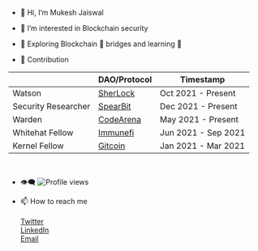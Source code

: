 - 👋 Hi, I’m Mukesh Jaiswal 

- 👀 I’m interested in Blockchain security

- 🌱 Exploring Blockchain 🌉 bridges and learning 🦀

- 👷 Contribution <br> 


|   | DAO/Protocol  | Timestamp  |
|---|---|---|
| Watson  | <a href = "https://www.sherlock.xyz/about"> SherLock</a>  | Oct 2021 - Present   |
| Security Researcher  |  <a href = "https://spearbit.com/"> SpearBit </a>  |  Dec 2021 - Present  |
| Warden  |  <a href = "https://code4rena.com" >CodeArena</a>   |  May 2021 - Present  | 
|  Whitehat Fellow   |   <a href = "https://immunefi.com/">Immunefi</a>      |    Jun 2021 - Sep 2021  |
|  Kernel Fellow  |   <a href = "https://gitcoin.co/mukeshjaiswal01/portfolio">Gitcoin </a> |Jan 2021 - Mar 2021  |

<br>

- 👁‍🗨 ![Profile views](https://komarev.com/ghpvc/?username=MukeshJaiswal01&color=red)
  
   
 
     

-  📫 How to reach me    <br><br>
  <a href = "https://twitter.com/MukeshJ_eth">Twitter</a> <br>
  <a href = "https://www.linkedin.com/in/mukesh-jaiswal-blockchaindeveloper/">LinkedIn</a> <br>
  <a href = "https://mail.google.com/mail/u/0/"> Email</a>

<!---
MukeshJaiswal01/MukeshJaiswal01 is a ✨ special ✨ repository because its `README.md` (this file) appears on your GitHub profile.
You can click the Preview link to take a look at your changes.
--->
